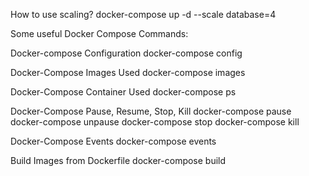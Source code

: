 How to use scaling?
docker-compose up -d --scale database=4

Some useful Docker Compose Commands:

Docker-compose Configuration
docker-compose config

Docker-Compose Images Used
docker-compose images

Docker-Compose Container Used
docker-compose ps

Docker-Compose Pause, Resume, Stop, Kill
docker-compose pause
docker-compose unpause
docker-compose stop
docker-compose kill

Docker-Compose Events
docker-compose events

Build Images from Dockerfile
docker-compose build
